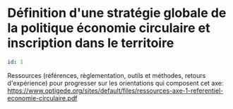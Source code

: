# Définition d'une stratégie globale de la politique économie circulaire et inscription dans le territoire
```yaml
id: 1
```
Ressources (références, règlementation, outils et méthodes, retours d'expérience) pour progresser sur les orientations qui composent cet axe: https://www.optigede.org/sites/default/files/ressources-axe-1-referentiel-economie-circulaire.pdf
